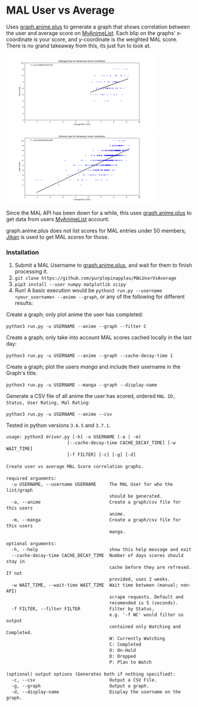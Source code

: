 # MAL User vs Average
Uses [graph.anime.plus](https://graph.anime.plus/) to generate a graph that shows correlation between the user and average score on [MyAnimeList](https://myanimelist.net/). Each blip on the graphs' x-coordinate is your score, and y-coordinate is the weighted MAL score. There is no grand takeaway from this, its just fun to look at.

<img src="https://raw.githubusercontent.com/purplepinapples/MALUserVsAverage/master/images/1.png" width=400> <img src="https://raw.githubusercontent.com/purplepinapples/MALUserVsAverage/master/images/2.png" width=400>

Since the MAL API has been down for a while, this uses [graph.anime.plus](https://graph.anime.plus/) to get data from users [MyAnimeList](https://myanimelist.net/) account.

graph.anime.plus does not list scores for MAL entries under 50 members; [Jikan](https://jikan.moe/) is used to get MAL scores for those.

### Installation

1) Submit a MAL Username to [graph.anime.plus](https://graph.anime.plus/), and wait for them to finish processing it.
2) `git clone https://github.com/purplepinapples/MALUserVsAverage`
3) `pip3 install --user numpy matplotlib scipy`
4) Run! A basic execution would be `python3 run.py --username <your_username> --anime --graph`, or any of the following for different results:

Create a graph; only plot anime the user has completed:

`python3 run.py -u USERNAME --anime --graph --filter C`

Create a graph; only take into account MAL scores cached locally in the last day:

`python3 run.py -u USERNAME --anime --graph --cache-decay-time 1`

Create a graph; plot the users *manga* and include their username in the Graph's title.

`python3 run.py -u USERNAME --manga --graph --display-name`

Generate a CSV file of all anime the user has scored, ordered `MAL ID, Status, User Rating, Mal Rating`:

`python3 run.py -u USERNAME --anime --csv`


Tested in python versions `3.6.5` and `3.7.1`.

```
usage: python3 driver.py [-h] -u USERNAME (-a | -m)
                       [--cache-decay-time CACHE_DECAY_TIME] [-w WAIT_TIME]
                       [-f FILTER] [-c] [-g] [-d]

Create user vs average MAL Score correlation graphs.

required arguemnts:
  -u USERNAME, --username USERNAME     The MAL User for who the list/graph
                                       should be generated.
  -a, --anime                          Create a graph/csv file for this users
                                       anime.
  -m, --manga                          Create a graph/csv file for this users
                                       manga.

optional arguments:
  -h, --help                           show this help message and exit
  --cache-decay-time CACHE_DECAY_TIME  Number of days scores should stay in
                                       cache before they are refresed. If not
                                       provided, uses 2 weeks.
  -w WAIT_TIME, --wait-time WAIT_TIME  Wait time between (manual; non-API)
                                       scrape requests. Default and
                                       recomended is 5 (seconds).
  -f FILTER, --filter FILTER           Filter by Status,
                                       e.g. '-f WC' would filter so output
                                       contained only Watching and Completed.
                                       W: Currently Watching
                                       C: Completed
                                       O: On-Hold
                                       D: Dropped
                                       P: Plan to Watch

(optional) output options (Generates both if nothing specified):
  -c, --csv                            Output a CSV File.
  -g, --graph                          Output a graph.
  -d, --display-name                   Display the username on the graph.
```
